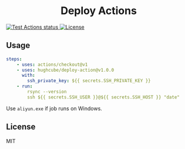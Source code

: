 <h1 align="center">Deploy Actions</h1>


<p>
    <a href="https://github.com/hughcube/deploy-action/actions?query=workflow%3ATest">
        <img src="https://github.com/hughcube/deploy-action/workflows/Test/badge.svg" alt="Test Actions status">
    </a>
    <a href="https://github.com/hughcube/deploy-action/blob/master/LICENSE">
        <img src="https://img.shields.io/badge/license-MIT-428f7e.svg" alt="License">
    </a>
</p>

## Usage

```yaml
steps:
    - uses: actions/checkout@v1
    - uses: hughcube/deploy-action@v1.0.0
      with:
        ssh_private_key: ${{ secrets.SSH_PRIVATE_KEY }}
    - run: 
        rsync --version
        ssh ${{ secrets.SSH_USER }}@${{ secrets.SSH_HOST }} "date"
```

Use `aliyun.exe` if job runs on Windows.

## License

MIT
